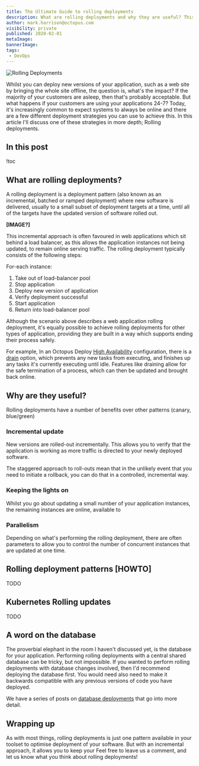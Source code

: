 ```yaml
---
title: The Ultimate Guide to rolling deployments
description: What are rolling deployments and why they are useful? This post covers rolling deployment patterns and how to use them.
author: mark.harrison@octopus.com
visibility: private
published: 2020-02-01
metaImage: 
bannerImage: 
tags:
 - DevOps
---
```


![Rolling Deployments](rolling-deployments.png)

Whilst you can deploy new versions of your application, such as a web site by bringing the whole site offline, the question is, what's the impact?
If the majority of your customers are asleep, then that's probably acceptable. But what happens if your customers are using your applications 24-7? Today, it's increasingly common to expect systems to always be online and there are a few different deployment strategies you can use to achieve this. In this article I'll discuss one of these strategies in more depth; Rolling deployments.

<h2>In this post</h2>

!toc

## What are rolling deployments?

A rolling deployment is a deployment pattern (also known as an incremental, batched or ramped deployment) where new software is delivered, usually to a small subset of deployment targets at a time, until all of the targets have the updated version of software rolled out.

**[IMAGE?]**

This incremental approach is often favoured in web applications which sit behind a load balancer, as this allows the application instances not being updated, to remain online serving traffic.
The rolling deployment typically consists of the following steps:

For-each instance:

 1. Take out of load-balancer pool
 2. Stop application
 3. Deploy new version of application
 4. Verify deployment successful
 5. Start application
 6. Return into load-balancer pool

Although the scenario above describes a web application rolling deployment, it's equally possible to achieve rolling deployments for other types of application, providing they are built in a way which supports ending their process safely.

For example, In an Octopus Deploy [High Availability](https://octopus.com/docs/administration/high-availability) configuration, there is a [drain](https://octopus.com/docs/administration/high-availability/managing-high-availability-nodes#ManagingHighAvailabilityNodes-Drain) option, which prevents any new tasks from executing, and finishes up any tasks it's currently executing until idle. Features like draining allow for the safe termination of a process, which can then be updated and brought back online.

## Why are they useful?

Rolling deployments have a number of benefits over other patterns (canary, blue/green)

### Incremental update
 
New versions are rolled-out incrementally. This allows you to verify that the application is working as more traffic is directed to your newly deployed software.

The staggered approach to roll-outs mean that in the unlikely event that you need to initiate a rollback, you can do that in a controlled, incremental way.

### Keeping the lights on

Whilst you go about updating a small number of your application instances, the remaining instances are online, available to 

### Parallelism

Depending on what's performing the rolling deployment, there are often parameters to allow you to control the number of concurrent instances that are updated at one time.

## Rolling deployment patterns [HOWTO]

TODO

## Kubernetes Rolling updates

TODO

## A word on the database

The proverbial elephant in the room I haven't discussed yet, is the database for your application. Performing rolling deployments with a central shared database can be tricky, but not impossible. 
If you wanted to perform rolling deployments with database changes involved, then I'd recommend deploying the database first. You would need also need to make it backwards compatible with any previous versions of code you have deployed.

We have a series of posts on [database deployments](http://octopus.com/database-deployments) that go into more detail.

## Wrapping up

As with most things, rolling deployments is just one pattern available in your toolset to optimise deployment of your software. But with an incremental approach, it allows you to keep your  Feel free to leave us a comment, and let us know what you think about rolling deployments!
